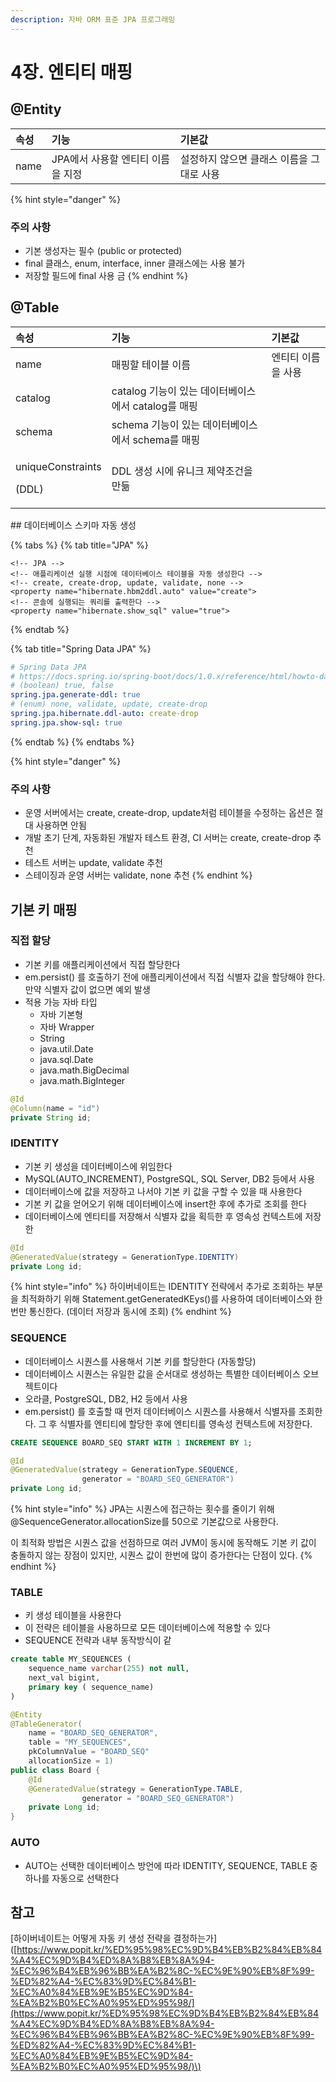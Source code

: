 ```yaml
---
description: 자바 ORM 표준 JPA 프로그래밍
---
```


# 4장. 엔티티 매핑

## @Entity

| 속성 | 기능 | 기본값 |
| :--- | :--- | :--- |
| name | JPA에서 사용할 엔티티 이름을 지정 | 설정하지 않으면 클래스 이름을 그대로 사용 |

{% hint style="danger" %}
### 주의 사항

* 기본 생성자는 필수 \(public or protected\)
* final 클래스, enum, interface, inner 클래스에는 사용 불가
* 저장할 필드에 final 사용 금
{% endhint %}

## @Table

<table>
  <thead>
    <tr>
      <th style="text-align:left">&#xC18D;&#xC131;</th>
      <th style="text-align:left">&#xAE30;&#xB2A5;</th>
      <th style="text-align:left">&#xAE30;&#xBCF8;&#xAC12;</th>
    </tr>
  </thead>
  <tbody>
    <tr>
      <td style="text-align:left">name</td>
      <td style="text-align:left">&#xB9E4;&#xD551;&#xD560; &#xD14C;&#xC774;&#xBE14; &#xC774;&#xB984;</td>
      <td
      style="text-align:left">&#xC5D4;&#xD2F0;&#xD2F0; &#xC774;&#xB984;&#xC744; &#xC0AC;&#xC6A9;</td>
    </tr>
    <tr>
      <td style="text-align:left">catalog</td>
      <td style="text-align:left">catalog &#xAE30;&#xB2A5;&#xC774; &#xC788;&#xB294; &#xB370;&#xC774;&#xD130;&#xBCA0;&#xC774;&#xC2A4;&#xC5D0;&#xC11C;
        catalog&#xB97C; &#xB9E4;&#xD551;</td>
      <td style="text-align:left"></td>
    </tr>
    <tr>
      <td style="text-align:left">schema</td>
      <td style="text-align:left">schema &#xAE30;&#xB2A5;&#xC774; &#xC788;&#xB294; &#xB370;&#xC774;&#xD130;&#xBCA0;&#xC774;&#xC2A4;&#xC5D0;&#xC11C;
        schema&#xB97C; &#xB9E4;&#xD551;</td>
      <td style="text-align:left"></td>
    </tr>
    <tr>
      <td style="text-align:left">
        <p>uniqueConstraints</p>
        <p>(DDL)</p>
      </td>
      <td style="text-align:left">DDL &#xC0DD;&#xC131; &#xC2DC;&#xC5D0; &#xC720;&#xB2C8;&#xD06C; &#xC81C;&#xC57D;&#xC870;&#xAC74;&#xC744;
        &#xB9CC;&#xB4E6;</td>
      <td style="text-align:left"></td>
    </tr>
  </tbody>
</table>## 데이터베이스 스키마 자동 생성

{% tabs %}
{% tab title="JPA" %}
```markup
<!-- JPA -->
<!-- 애플리케이션 실행 시점에 데이터베이스 테이블을 자동 생성한다 -->
<!-- create, create-drop, update, validate, none -->
<property name="hibernate.hbm2ddl.auto" value="create">
<!-- 콘솔에 실행되는 쿼리를 출력한다 -->
<property name="hibernate.show_sql" value="true">
```
{% endtab %}

{% tab title="Spring Data JPA" %}
```yaml
# Spring Data JPA
# https://docs.spring.io/spring-boot/docs/1.0.x/reference/html/howto-database-initialization.html
# (boolean) true, false
spring.jpa.generate-ddl: true
# (enum) none, validate, update, create-drop
spring.jpa.hibernate.ddl-auto: create-drop
spring.jpa.show-sql: true
```
{% endtab %}
{% endtabs %}

{% hint style="danger" %}
### 주의 사항

* 운영 서버에서는 create, create-drop, update처럼 테이블을 수정하는 옵션은 절대 사용하면 안됨
* 개발 초기 단계, 자동화된 개발자 테스트 환경, CI 서버는 create, create-drop 추천
* 테스트 서버는 update, validate 추천
* 스테이징과 운영 서버는 validate, none 추천
{% endhint %}

## 기본 키 매핑

### 직접 할당

* 기본 키를 애플리케이션에서 직접 할당한다
* em.persist\(\) 를 호출하기 전에 애플리케이션에서 직접 식별자 값을 할당해야 한다. 만약 식별자 값이 없으면 예외 발생
* 적용 가능 자바 타입
  * 자바 기본형
  * 자바 Wrapper
  * String
  * java.util.Date
  * java.sql.Date
  * java.math.BigDecimal
  * java.math.BigInteger

```java
@Id
@Column(name = "id")
private String id;
```

### IDENTITY

* 기본 키 생성을 데이터베이스에 위임한다
* MySQL\(AUTO\_INCREMENT\), PostgreSQL, SQL Server, DB2 등에서 사용
* 데이터베이스에 값을 저장하고 나서야 기본 키 값을 구할 수 있을 때 사용한다
* 기본 키 값을 얻어오기 위해 데이터베이스에 insert한 후에 추가로 조회를 한다
* 데이터베이스에 엔티티를 저장해서 식별자 값을 획득한 후 영속성 컨텍스트에 저장한

```java
@Id
@GeneratedValue(strategy = GenerationType.IDENTITY)
private Long id;
```

{% hint style="info" %}
하이버네이트는 IDENTITY 전략에서 추가로 조회하는 부분을 최적화하기 위해 Statement.getGeneratedKEys\(\)를 사용하여 데이터베이스와 한 번만 통신한다. \(데이터 저장과 동시에 조회\)
{% endhint %}

### SEQUENCE

* 데이터베이스 시퀀스를 사용해서 기본 키를 할당한다 \(자동할당\)
* 데이터베이스 시퀀스는 유일한 값을 순서대로 생성하는 특별한 데이터베이스 오브젝트이다
* 오라클, PostgreSQL, DB2, H2 등에서 사용
* em.persist\(\) 를 호출할 때 먼저 데이터베이스 시퀀스를 사용해서 식별자를 조회한다.  그 후 식별자를 엔티티에 할당한 후에 엔티티를 영속성 컨텍스트에 저장한다.

```sql
CREATE SEQUENCE BOARD_SEQ START WITH 1 INCREMENT BY 1;
```

```java
@Id
@GeneratedValue(strategy = GenerationType.SEQUENCE,
                generator = "BOARD_SEQ_GENERATOR")
private Long id;
```

{% hint style="info" %}
JPA는 시퀀스에 접근하는 횟수를 줄이기 위해 @SequenceGenerator.allocationSize를 50으로 기본값으로 사용한다.

이 최적화 방법은 시퀀스 값을 선점하므로 여러 JVM이 동시에 동작해도 기본 키 값이 충돌하지 않는 장점이 있지만, 시퀀스 값이 한번에 많이 증가한다는 단점이 있다.
{% endhint %}

### TABLE

* 키 생성 테이블을 사용한다
* 이 전략은 테이블을 사용하므로 모든 데이터베이스에 적용할 수 있다
* SEQUENCE 전략과 내부 동작방식이 같

```sql
create table MY_SEQUENCES (
    sequence_name varchar(255) not null,
    next_val bigint,
    primary key ( sequence_name)
)
```

```java
@Entity
@TableGenerator(
    name = "BOARD_SEQ_GENERATOR",
    table = "MY_SEQUENCES",
    pkColumnValue = "BOARD_SEQ"
    allocationSize = 1)
public class Board {
    @Id
    @GeneratedValue(strategy = GenerationType.TABLE,
                generator = "BOARD_SEQ_GENERATOR")
    private Long id;
}
```

### AUTO

* AUTO는 선택한 데이터베이스 방언에 따라 IDENTITY, SEQUENCE, TABLE 중 하나를 자동으로 선택한다





## 참고

\[하이버네이트는 어떻게 자동 키 생성 전략을 결정하는가\]\([https://www.popit.kr/%ED%95%98%EC%9D%B4%EB%B2%84%EB%84%A4%EC%9D%B4%ED%8A%B8%EB%8A%94-%EC%96%B4%EB%96%BB%EA%B2%8C-%EC%9E%90%EB%8F%99-%ED%82%A4-%EC%83%9D%EC%84%B1-%EC%A0%84%EB%9E%B5%EC%9D%84-%EA%B2%B0%EC%A0%95%ED%95%98/](https://www.popit.kr/%ED%95%98%EC%9D%B4%EB%B2%84%EB%84%A4%EC%9D%B4%ED%8A%B8%EB%8A%94-%EC%96%B4%EB%96%BB%EA%B2%8C-%EC%9E%90%EB%8F%99-%ED%82%A4-%EC%83%9D%EC%84%B1-%EC%A0%84%EB%9E%B5%EC%9D%84-%EA%B2%B0%EC%A0%95%ED%95%98/)\)

